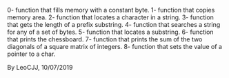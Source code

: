 0- function that fills memory with a constant byte.
1- function that copies memory area.
2- function that locates a character in a string.
3- function that gets the length of a prefix substring.
4- function that searches a string for any of a set of bytes.
5- function that locates a substring.
6- function that prints the chessboard.
7- function that prints the sum of the two diagonals of a square matrix of integers.
8- function that sets the value of a pointer to a char.

By LeoCJJ, 10/07/2019